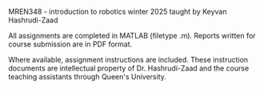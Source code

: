 MREN348 - introduction to robotics
winter 2025 taught by Keyvan Hashrudi-Zaad

All assignments are completed in MATLAB (filetype .m). Reports written for course submission are in PDF format. 

Where available, assignment instructions are included. 
These instruction documents are intellectual property of Dr. Hashrudi-Zaad and the course teaching assistants through Queen's University. 
